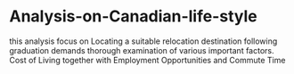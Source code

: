 # Analysis-on-Canadian-life-style
this analysis focus on Locating a suitable relocation destination following graduation demands thorough examination of various important factors. Cost of Living together with Employment Opportunities and Commute Time 
